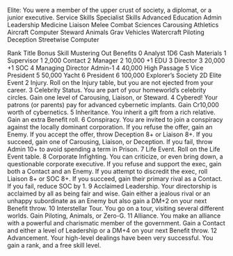 Elite:
You were a member of the upper crust of society, a diplomat, or a junior executive.
Service Skills	Specialist Skills	Advanced Education
Admin	Leadership	Medicine
Liaison	Melee Combat	Sciences
Carousing	Athletics	Aircraft
Computer	Steward	Animals
Grav Vehicles	Watercraft	Piloting
Deception	Streetwise	Computer
		
Rank	Title	Bonus Skill	Mustering Out Benefits
0	Analyst		1D6	Cash	Materials
1	Supervisor		1	2,000	Contact
2	Manager		2	10,000	+1 EDU
3	Director		3	20,000	+1 SOC
4	Managing Director	Admin-1	4	40,000	High Passage
5	Vice President		5	50,000	Yacht
6	President		6	100,000	Explorer’s Society
2D	Elite Event
2	Injury. Roll on the Injury table, but you are not ejected from your career.
3	Celebrity Status. You are part of your homeworld’s celebrity circles. Gain one level of Carousing, Liaison, or Steward.
4	Cybered! Your patrons (or parents) pay for advanced cybernetic implants. Gain Cr10,000 worth of cybernetics.
5	Inheritance. You inherit a gift from a rich relative. Gain an extra Benefit roll.
6	Conspiracy. You are invited to join a conspiracy against the locally dominant corporation. If you refuse the offer, gain an Enemy. If you accept the offer, throw Deception 8+ or Liaison 8+. If you succeed, gain one of Carousing, Liaison, or Deception. If you fail, throw Admin 10+ to avoid spending a term in Prison.
7	Life Event. Roll on the Life Event table.
8	Corporate Infighting. You can criticize, or even bring down, a questionable corporate executive. If you refuse and support the exec, gain both a Contact and an Enemy. If you attempt to discredit the exec, roll Liaison 8+ or SOC 8+. If you succeed, gain their primary rival as a Contact. If you fail, reduce SOC by 1.
9	Acclaimed Leadership. Your directorship is acclaimed by all as being fair and wise. Gain either a jealous rival or an unhappy subordinate as an Enemy but also gain a DM+2 on your next Benefit throw.
10	Interstellar Tour. You go on a tour, visiting several different worlds. Gain Piloting, Animals, or Zero-G.
11	Alliance. You make an alliance with a powerful and charismatic member of the government. Gain a Contact and either a level of Leadership or a DM+4 on your next Benefit throw.
12	Advancement. Your high-level dealings have been very successful. You gain a rank, and a free skill level.